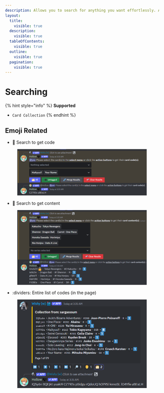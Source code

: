 ```yaml
---
description: Allows you to search for anything you want effortlessly. Also Mobile-friendly
layout:
  title:
    visible: true
  description:
    visible: true
  tableOfContents:
    visible: true
  outline:
    visible: true
  pagination:
    visible: true
---
```


# Searching

{% hint style="info" %}
**Supported**&#x20;

* `Card Collection`
{% endhint %}

## **Emoji Related**

* 🔎  Search to get code

<figure><img src="../.gitbook/assets/image (108).png" alt=""><figcaption></figcaption></figure>

* :man: Search to get content

<figure><img src="../.gitbook/assets/image (110).png" alt=""><figcaption></figcaption></figure>

* :dividers: Entire list of codes (in the page)

<figure><img src="../.gitbook/assets/image (109).png" alt=""><figcaption></figcaption></figure>

